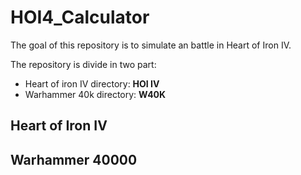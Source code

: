 # HOI4_Calculator
The goal of this repository is to simulate an battle in Heart of Iron IV.

The repository is divide in two part:
- Heart of iron IV directory: **HOI IV**
- Warhammer 40k directory: **W40K**

## Heart of Iron IV

## Warhammer 40000 
